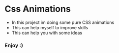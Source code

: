 # Css Animations

- In this project im doing some pure CSS animations
- This can help myself to improve skills
- This can help you with some ideas

### Enjoy :)
